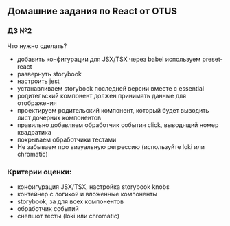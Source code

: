 ## Домашние задания по React от OTUS

### ДЗ №2

Что нужно сделать?

- добавить конфигурации для JSX/TSX через babel используем preset-react
- развернуть storybook
- настроить jest
- устанавливаем storybook последней версии вместе с essential
- родительский компонент должен принимать данные для отображения
- проектируем родительский компонент, который будет выводить лист дочерних компонентов
- правильно добавляем обработчик события click, выводящий номер квадратика
- покрываем обработчики тестами
- Не забываем про визуальную регрессию (используйте loki или chromatic)

### Критерии оценки:
- конфигурация JSX/TSX, настройка storybook knobs
- контейнер с логикой и вложенные компоненты
- storybook, за для всех компонентов
- обработчик событий
- снепшот тесты (loki или chromatic)